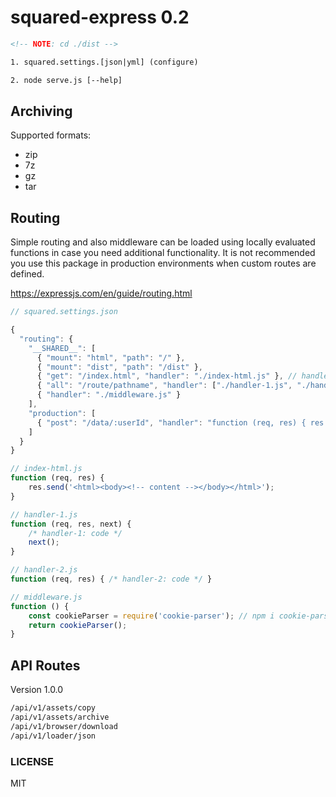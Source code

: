 # squared-express 0.2

```xml
<!-- NOTE: cd ./dist -->

1. squared.settings.[json|yml] (configure)

2. node serve.js [--help]
```

## Archiving

Supported formats:

* zip
* 7z
* gz
* tar

## Routing

Simple routing and also middleware can be loaded using locally evaluated functions in case you need additional functionality. It is not recommended you use this package in production environments when custom routes are defined.

https://expressjs.com/en/guide/routing.html

```javascript
// squared.settings.json

{
  "routing": {
    "__SHARED__": [
      { "mount": "html", "path": "/" },
      { "mount": "dist", "path": "/dist" },
      { "get": "/index.html", "handler": "./index-html.js" }, // handler file paths are relative and start with either './' OR '../'
      { "all": "/route/pathname", "handler": ["./handler-1.js", "./handler-2.js"] },
      { "handler": "./middleware.js" }
    ],
    "production": [
      { "post": "/data/:userId", "handler": "function (req, res) { res.send(req.params); }" } // handler contents always start with "function"
    ]
  }
}

// index-html.js
function (req, res) {
    res.send('<html><body><!-- content --></body></html>');
}

// handler-1.js
function (req, res, next) {
    /* handler-1: code */
    next();
}

// handler-2.js
function (req, res) { /* handler-2: code */ }

// middleware.js
function () {
    const cookieParser = require('cookie-parser'); // npm i cookie-parser
    return cookieParser();
}
```

## API Routes

Version 1.0.0
```xml
/api/v1/assets/copy
/api/v1/assets/archive
/api/v1/browser/download
/api/v1/loader/json
```

### LICENSE

MIT